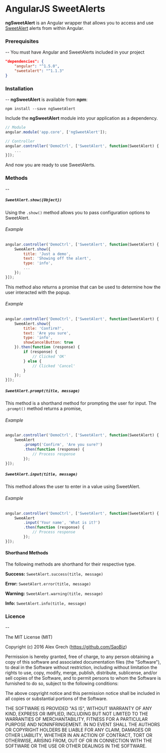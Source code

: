 # AngularJS SweetAlerts
**ngSweetAlert** is an Angular wrapper that allows you to access and use [SweetAlert](https://github.com/t4t5/sweetalert) alerts from within Angular.

### Prerequisites
--
You must have Angular and SweetAlerts included in your project
```json
"dependencies": {
    "angular": "^1.5.0",
    "sweetalert": "^1.1.3"
}
```

### Installation
--
**ngSweetAlert** is available from **npm**:
```
npm install --save ngSweetAlert
```
Include the **ngSweetAlert** module into your application as a dependency.
```javascript
// Module
angular.module('app.core', ['ngSweetAlert']);

// Controller
angular.controller('DemoCtrl', ['SweetAlert', function(SweetAlert) {
    ...
}]);
```
And now you are ready to use SweetAlerts.

### Methods
--
##### `SweetAlert.show({Object})`
Using the `.show()` method allows you to pass configuration options to SweetAlert.
###### Example
```javascript
angular.controller('DemoCtrl', ['SweetAlert', function(SweetAlert) {
    SweeAlert.show({
        title: 'Just a demo',
        text: 'Showing off the alert',
        type: 'info',
        ...
    });
}]);
```
This method also returns a promise that can be used to determine how the user interacted with the popup.
###### Example
```javascript
angular.controller('DemoCtrl', ['SweetAlert', function(SweetAlert) {
    SweeAlert.show({
        title: 'Confirm?',
        text: 'Are you sure',
        type: 'info',
        showCancelButton: true
    }).then(function (response) {
        if (response) {
            // Clicked 'OK'
        } else {
            // Clicked 'Cancel'
        }
    });
}]);
```

##### `SweetAlert.prompt(title, message)`
This method is a shorthand method for prompting the user for input. The `.prompt()` method returns a promise,
###### Example
```javascript
angular.controller('DemoCtrl', ['SweetAlert', function(SweetAlert) {
    SweeAlert
        .prompt('Confirm', 'Are you sure?')
        .then(function (response) {
            // Process response
        });
}]);
```

##### `SweetAlert.input(title, message)`
This method allows the user to enter in a value using SweetAlert.
###### Example
```javascript
angular.controller('DemoCtrl', ['SweetAlert', function(SweetAlert) {
    SweeAlert
        .input('Your name', 'What is it?')
        .then(function (response) {
            // Process response
        });
}]);
```

#### Shorthand Methods
The following methods are shorthand for their respective type.

**Success:** `SweetAlert.success(title, message)`

**Error:** `SweetAlert.error(title, message)`

**Warning:** `SweetAlert.warning(title, message)`

**Info:** `SweetAlert.info(title, message)`

### Licence
--

The MIT License (MIT)

Copyright (c) 2016 Alex Grech (https://github.com/SaoBiz)

Permission is hereby granted, free of charge, to any person obtaining a copy
of this software and associated documentation files (the "Software"), to deal
in the Software without restriction, including without limitation the rights
to use, copy, modify, merge, publish, distribute, sublicense, and/or sell
copies of the Software, and to permit persons to whom the Software is
furnished to do so, subject to the following conditions:

The above copyright notice and this permission notice shall be included in all
copies or substantial portions of the Software.

THE SOFTWARE IS PROVIDED "AS IS", WITHOUT WARRANTY OF ANY KIND, EXPRESS OR
IMPLIED, INCLUDING BUT NOT LIMITED TO THE WARRANTIES OF MERCHANTABILITY,
FITNESS FOR A PARTICULAR PURPOSE AND NONINFRINGEMENT. IN NO EVENT SHALL THE
AUTHORS OR COPYRIGHT HOLDERS BE LIABLE FOR ANY CLAIM, DAMAGES OR OTHER
LIABILITY, WHETHER IN AN ACTION OF CONTRACT, TORT OR OTHERWISE, ARISING FROM,
OUT OF OR IN CONNECTION WITH THE SOFTWARE OR THE USE OR OTHER DEALINGS IN THE
SOFTWARE.
